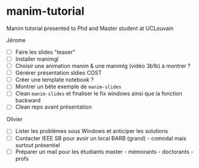 # manim-tutorial
Manim tutorial presented to Phd and Master student at UCLouvain


Jérome
- [ ] Faire les slides "teaser"
- [ ] Installer manimgl
- [ ] Choisir une animation manim & une manimlg (vidéo 3b1b) à montrer ?
- [ ] Générer présentation sldies COST
- [ ] Créer une template notebook ?
- [ ] Montrer un bête exemple de `manim-slides`
- [ ] Clean `manim-slides` et finaliser le fix windows ainsi que la fonction backward
- [ ] Clean repo avant présentation

Olivier
- [ ] Lister les problèmes sous Windows et anticiper les solutions
- [ ] Contacter IEEE SB pour avoir un local BARB (grand) - comodal mais surtout présentiel
- [ ] Préparer un mail pour les étudiants master - mémorants - doctorants - profs
